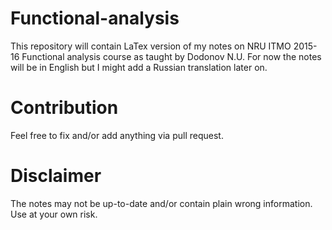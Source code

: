 # Functional-analysis
This repository will contain LaTex version of my notes on
NRU ITMO 2015-16 Functional analysis course as taught by Dodonov N.U.
For now the notes will be in English but I might add a Russian translation later on.

# Contribution
Feel free to fix and/or add anything via pull request.

# Disclaimer
The notes may not be up-to-date and/or contain plain wrong information. Use at your own risk.
